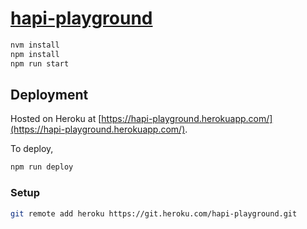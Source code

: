 # [hapi-playground](https://hapi-playground.herokuapp.com/)

```sh
nvm install
npm install
npm run start
```

## Deployment

Hosted on Heroku at [https://hapi-playground.herokuapp.com/](https://hapi-playground.herokuapp.com/).

To deploy,

```sh
npm run deploy
```

### Setup

```sh
git remote add heroku https://git.heroku.com/hapi-playground.git
```
